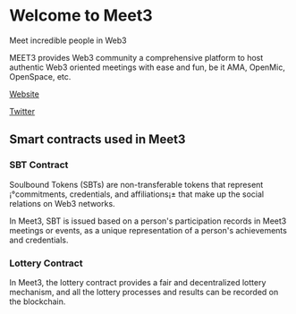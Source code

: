 # Welcome to Meet3

Meet incredible people in Web3

MEET3  provides Web3 community a comprehensive platform to host authentic Web3 oriented meetings with ease and fun, be it AMA, OpenMic, OpenSpace, etc.

[Website](https://www.meet3.io/)

[Twitter](https://twitter.com/meet3app)


## Smart contracts used in Meet3

### SBT Contract

Soulbound Tokens (SBTs) are non-transferable tokens that represent ¡°commitments, credentials, and affiliations¡± that make up the social relations on Web3 networks.

In Meet3, SBT is issued based on a person's participation records in Meet3 meetings or events, as a unique representation of a person's achievements and credentials.

### Lottery Contract

In Meet3, the lottery contract provides a fair and decentralized lottery mechanism, and all the lottery processes and results can be recorded on the blockchain.
